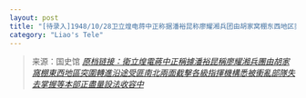 ```yaml
---
layout: post
title: "[待录入]1948/10/28卫立煌电蒋中正称据潘裕昆称廖耀湘兵团由胡家窝棚东西地区突围转进沿途受匪南北两面截击各级指挥机构悉被冲乱部队失去掌握等本部正尽量设法收容中"
category: "Liao's Tele"
---
```



> 来源：国史馆 [*原档链接：衛立煌電蔣中正稱據潘裕昆稱廖耀湘兵團由胡家窩棚東西地區突圍轉進沿途受匪南北兩面截擊各級指揮機構悉被衝亂部隊失去掌握等本部正盡量設法收容中*](https://ahonline.drnh.gov.tw/index.php?act=Display/image/5894544cb=dc-N#7dF)